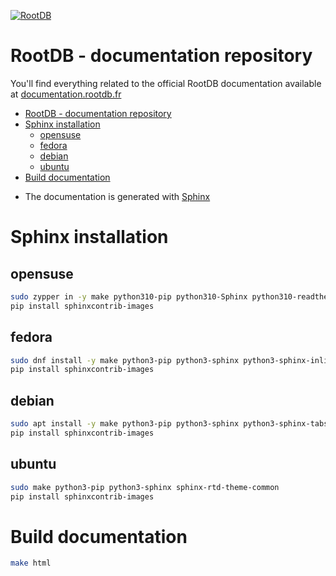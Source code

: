 
[![RootDB](https://www.rootdb.fr/assets/logo_name_blue_500x250.png)]()

# RootDB - documentation repository

You'll find everything related to the official RootDB documentation available at [documentation.rootdb.fr](https://documentation.rootdb.fr)


<!-- TOC -->
* [RootDB - documentation repository](#rootdb---documentation-repository)
* [Sphinx installation](#sphinx-installation)
  * [opensuse](#opensuse)
  * [fedora](#fedora)
  * [debian](#debian)
  * [ubuntu](#ubuntu)
* [Build documentation](#build-documentation)
<!-- TOC -->

* The documentation is generated with [Sphinx](https://www.sphinx-doc.org)

# Sphinx installation
## opensuse

```bash
sudo zypper in -y make python310-pip python310-Sphinx python310-readthedocs-sphinx-ext  python310-sphinx-inline-tabs  python310-sphinx-tabs python310-sphinxcontrib-fulltoc
pip install sphinxcontrib-images
```

## fedora

```bash  
sudo dnf install -y make python3-pip python3-sphinx python3-sphinx-inline-tabs  python3-sphinx-tabs python3-sphinx_rtd_theme
pip install sphinxcontrib-images
```

## debian

```bash
sudo apt install -y make python3-pip python3-sphinx python3-sphinx-tabs sphinx-rtd-theme-common
pip install sphinxcontrib-images
```

## ubuntu

```bash
sudo make python3-pip python3-sphinx sphinx-rtd-theme-common
pip install sphinxcontrib-images
```
# Build documentation

```bash
make html
```
